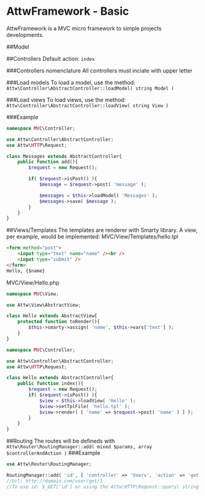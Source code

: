 AttwFramework - Basic
==============
AttwFramework is a MVC micro framework to simple projects developments.

##Model


##Controllers
Default action: ``index``

###Controllers nomenclature
All controllers must inciate with upper letter

###Load models
To load a model, use the method: ``Attw\Controller\AbstractController::loadModel( string Model )``

###Load views
To load views, use the method: ``Attw\Controller\AbstractController::loadView( string View )``


###Example
```php
namespace MVC\Controller;

use Attw\Controller\AbstractController;
use Attw\HTTP\Request;

class Messages extends AbstractController{
	public function add(){
		$request = new Request();

		if( $request->isPost() ){
			$message = $request->post( 'message' );

			$messages = $this->loadModel( 'Messages' );
			$messages->save( $message );
		}
	}
}
```

##Views/Templates
The templates are renderer with Smarty library.
A view, per example, would be implemented:
MVC/View/Templates/hello.tpl
```html
<form method="post">
	<input type="text" name="name" /><br />
	<input type="submit" />
</form>
Hello, {$name}
```
MVC/View/Hello.php
```php
namespace MVC\View;

use Attw\View\AbstractView;

class Hello extends AbstractView{
	protected function toRender(){
		$this->smarty->assign( 'name', $this->vars['text'] );
	}
}
```
```php
namespace MVC\Controller;

use Attw\Controller\AbstractController;
use Attw\HTTP\Request;

class Hello extends AbstractController{
	public function index(){
		$request = new Request();
		if( $request->isPost() ){
			$view = $this->loadView( 'Hello' );
			$view->setTplFile( 'hello.tpl' );
			$view->render( [ 'name' => $request->post( 'name' ) ] );
		}
	}
}
```
##Routing
The routes will be defineds with ``Attw\Router\RoutingManager::add( mixed $params, array $controllerAndAction )``
###Example
```php
use Attw\Router\RoutingManager;

RoutingManager::add( 'id', [ 'controller' => 'Users', 'action' => 'get' ] );
//Url: http://domain.com/user/get/1
//To use id: $_GET['id'] or using the Attw\HTTP\Request::query( string $key )
```